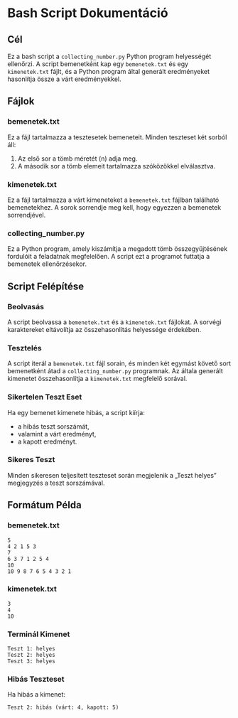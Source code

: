 # Bash Script Dokumentáció

## Cél

Ez a bash script a `collecting_number.py` Python program helyességét ellenőrzi. A script bemenetként kap egy `bemenetek.txt` és egy `kimenetek.txt` fájlt, és a Python program által generált eredményeket hasonlítja össze a várt eredményekkel.

## Fájlok

### bemenetek.txt

Ez a fájl tartalmazza a tesztesetek bemeneteit. Minden teszteset két sorból áll:
1. Az első sor a tömb méretét (n) adja meg.
2. A második sor a tömb elemeit tartalmazza szóközökkel elválasztva.

### kimenetek.txt

Ez a fájl tartalmazza a várt kimeneteket a `bemenetek.txt` fájlban található bemenetekhez. A sorok sorrendje meg kell, hogy egyezzen a bemenetek sorrendjével.

### collecting_number.py

Ez a Python program, amely kiszámítja a megadott tömb összegyűjtésének fordulóit a feladatnak megfelelően. A script ezt a programot futtatja a bemenetek ellenőrzésekor.

## Script Felépítése

### Beolvasás

A script beolvassa a `bemenetek.txt` és a `kimenetek.txt` fájlokat. A sorvégi karaktereket eltávolítja az összehasonlítás helyessége érdekében.

### Tesztelés

A script iterál a `bemenetek.txt` fájl sorain, és minden két egymást követő sort bemenetként átad a `collecting_number.py` programnak. Az általa generált kimenetet összehasonlítja a `kimenetek.txt` megfelelő sorával.

### Sikertelen Teszt Eset

Ha egy bemenet kimenete hibás, a script kiírja:
- a hibás teszt sorszámát,
- valamint a várt eredményt,
- a kapott eredményt.


### Sikeres Teszt

Minden sikeresen teljesített teszteset során megjelenik a „Teszt helyes” megjegyzés a teszt sorszámával.

## Formátum Példa

### bemenetek.txt

```
5
4 2 1 5 3
7
6 3 7 1 2 5 4
10
10 9 8 7 6 5 4 3 2 1
```

### kimenetek.txt

```
3
4
10
```

### Terminál Kimenet

```
Teszt 1: helyes
Teszt 2: helyes
Teszt 3: helyes
```

### Hibás Teszteset

Ha hibás a kimenet:
```
Teszt 2: hibás (várt: 4, kapott: 5)
```

